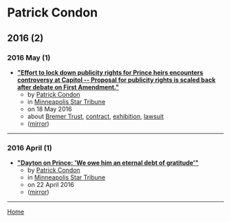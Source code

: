# Patrick Condon

## 2016 (2)

### 2016 May (1)

 - [**"Effort to lock down publicity rights for Prince heirs encounters controversy at Capitol -- Proposal for publicity rights is scaled back after debate on First Amendment."**](https://www.startribune.com/effort-to-lock-down-publicity-rights-for-prince-heirs-encounters-controversy-at-capitol/379884991/)
    - by [Patrick Condon](../../authors/patrick-condon/index.md)
    - in [Minneapolis Star Tribune](../../publications/minneapolis-star-tribune/index.md)
    - on 18 May 2016
    - about [Bremer Trust](../../topics/bremer-trust/index.md), [contract](../../topics/contract/index.md), [exhibition](../../topics/exhibition/index.md), [lawsuit](../../topics/lawsuit/index.md)
    - ([mirror](https://web.archive.org/web/*/https://www.startribune.com/effort-to-lock-down-publicity-rights-for-prince-heirs-encounters-controversy-at-capitol/379884991/))

----

### 2016 April (1)

 - [**"Dayton on Prince: 'We owe him an eternal debt of gratitude'"**](https://www.startribune.com/dayton-on-prince-we-owe-him-an-eternal-debt-of-gratitude/376733611/)
    - by [Patrick Condon](../../authors/patrick-condon/index.md)
    - in [Minneapolis Star Tribune](../../publications/minneapolis-star-tribune/index.md)
    - on 22 April 2016
    - ([mirror](https://web.archive.org/web/*/https://www.startribune.com/dayton-on-prince-we-owe-him-an-eternal-debt-of-gratitude/376733611/))

----

[Home](../index.md)

